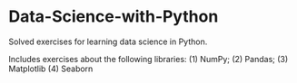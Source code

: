 # Data-Science-with-Python
Solved exercises for learning data science in Python.

Includes exercises about the following libraries:
(1) NumPy;
(2) Pandas;
(3) Matplotlib
(4) Seaborn
